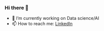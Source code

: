 ### Hi there 👋


- 🔭 I’m currently working on Data science/AI
- 📫 How to reach me: [LinkedIn](https://www.linkedin.com/in/hacene-terbouche/)

